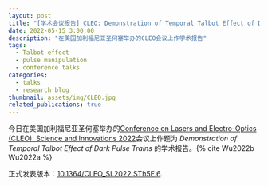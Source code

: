 ```yaml
---
layout: post
title: "[学术会议报告] CLEO: Demonstration of Temporal Talbot Effect of Dark Pulse Trains"
date: 2022-05-15 3:00:00
description: "在美国加利福尼亚圣何塞举办的CLEO会议上作学术报告"
tags:
  - Talbot effect
  - pulse manipulation
  - conference talks
categories:
  - talks
  - research blog
thumbnail: assets/img/CLEO.jpg
related_publications: true
---
```


今日在美国加利福尼亚圣何塞举办的[Conference on Lasers and Electro-Optics (CLEO): Science and Innovations 2022](https://opg.optica.org/conference.cfm?meetingid=124&yr=2022)会议上作题为 _Demonstration of Temporal Talbot Effect of Dark Pulse Trains_ 的学术报告。{% cite Wu2022b Wu2022a %}

正式发表版本：[10.1364/CLEO_SI.2022.STh5E.6](https://doi.org/10.1364/CLEO_SI.2022.STh5E.6).

